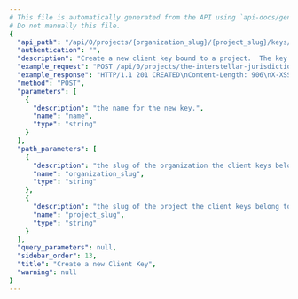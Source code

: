 ```yaml
---
# This file is automatically generated from the API using `api-docs/generate.py`
# Do not manually this file.
{
  "api_path": "/api/0/projects/{organization_slug}/{project_slug}/keys/", 
  "authentication": "", 
  "description": "Create a new client key bound to a project.  The key's secret and\npublic key are generated by the server.", 
  "example_request": "POST /api/0/projects/the-interstellar-jurisdiction/pump-station/keys/ HTTP/1.1\nHost: sentry.io\nAuthorization: Bearer {base64-encoded-key-here}\nContent-Type: application/json\n\n{\n  \"name\": \"Fabulous Key\"\n}", 
  "example_response": "HTTP/1.1 201 CREATED\nContent-Length: 906\nX-XSS-Protection: 1; mode=block\nContent-Language: en\nX-Content-Type-Options: nosniff\nVary: Accept-Language, Cookie\nAllow: GET, POST, HEAD, OPTIONS\nX-Frame-Options: deny\nContent-Type: application/json\n\n{\n  \"browserSdk\": {\n    \"choices\": [\n      [\n        \"latest\", \n        \"latest\"\n      ], \n      [\n        \"4.x\", \n        \"4.x\"\n      ]\n    ]\n  }, \n  \"browserSdkVersion\": \"4.x\", \n  \"dateCreated\": \"2018-09-20T15:48:07.397Z\", \n  \"dsn\": {\n    \"cdn\": \"https://sentry.io/js-sdk-loader/cfc7b0341c6e4f6ea1a9d256a30dba00.min.js\", \n    \"csp\": \"https://sentry.io/api/2/csp-report/?sentry_key=cfc7b0341c6e4f6ea1a9d256a30dba00\", \n    \"minidump\": \"https://sentry.io/api/2/minidump/?sentry_key=cfc7b0341c6e4f6ea1a9d256a30dba00\", \n    \"public\": \"https://cfc7b0341c6e4f6ea1a9d256a30dba00@sentry.io/2\", \n    \"secret\": \"https://cfc7b0341c6e4f6ea1a9d256a30dba00:a07dcd97aa56481f82aeabaed43ca448@sentry.io/2\", \n    \"security\": \"https://sentry.io/api/2/security/?sentry_key=cfc7b0341c6e4f6ea1a9d256a30dba00\"\n  }, \n  \"id\": \"cfc7b0341c6e4f6ea1a9d256a30dba00\", \n  \"isActive\": true, \n  \"label\": \"Fabulous Key\", \n  \"name\": \"Fabulous Key\", \n  \"projectId\": 2, \n  \"public\": \"cfc7b0341c6e4f6ea1a9d256a30dba00\", \n  \"rateLimit\": null, \n  \"secret\": \"a07dcd97aa56481f82aeabaed43ca448\"\n}", 
  "method": "POST", 
  "parameters": [
    {
      "description": "the name for the new key.", 
      "name": "name", 
      "type": "string"
    }
  ], 
  "path_parameters": [
    {
      "description": "the slug of the organization the client keys belong to.", 
      "name": "organization_slug", 
      "type": "string"
    }, 
    {
      "description": "the slug of the project the client keys belong to.", 
      "name": "project_slug", 
      "type": "string"
    }
  ], 
  "query_parameters": null, 
  "sidebar_order": 13, 
  "title": "Create a new Client Key", 
  "warning": null
}
---
```

